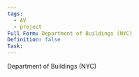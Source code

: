 ```yaml
---
tags:
  - AV
  - project
Full Form: Department of Buildings (NYC)
Definition: false
Task:
---
```

Department of Buildings (NYC) 